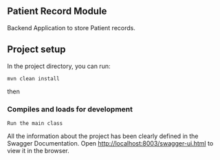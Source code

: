 ## Patient Record Module

Backend Application to store Patient records.

## Project setup

In the project directory, you can run:

```
mvn clean install
```

then

### Compiles and loads for development

```
Run the main class
```

All the information about the project has been clearly defined in the Swagger Documentation.
Open [http://localhost:8003/swagger-ui.html](http://localhost:8003/swagger-ui.html) to view it in the browser.
